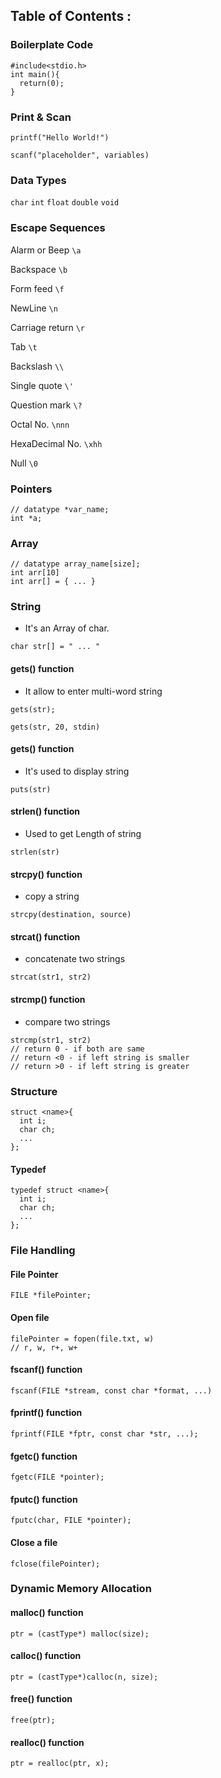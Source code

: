 ## Table of Contents : 

### Boilerplate Code

```
#include<stdio.h>
int main(){
  return(0);
}
```

### Print & Scan

```
printf("Hello World!")

scanf("placeholder", variables)
```

### Data Types

`char` `int` `float` `double` `void`

### Escape Sequences

<p>Alarm or Beep <code>\a</code></p>
<p>Backspace <code>\b</code></p>
<p>Form feed <code>\f</code></p>
<p>NewLine <code>\n</code></p>
<p>Carriage return <code>\r</code></p>
<p>Tab <code>\t</code></p>
<p>Backslash <code>\\</code></p>
<p>Single quote <code>\'</code></p>
<p>Question mark <code>\?</code></p>
<p>Octal No. <code>\nnn</code></p>
<p>HexaDecimal No. <code>\xhh</code></p>
<p>Null <code>\0</code></p>

### Pointers

```
// datatype *var_name;
int *a;
```

### Array

```
// datatype array_name[size];
int arr[10]
int arr[] = { ... }
```

### String
- It's an Array of char.

```
char str[] = " ... "
```

#### gets() function
- It allow to enter multi-word string

```
gets(str);

gets(str, 20, stdin)
```

#### gets() function
- It's used to display string

```
puts(str)
```

#### strlen() function
- Used to get Length of string

```
strlen(str)
```

#### strcpy() function
- copy a string

```
strcpy(destination, source)
```

#### strcat() function
- concatenate two strings

```
strcat(str1, str2)
```

#### strcmp() function
- compare two strings

```
strcmp(str1, str2)
// return 0 - if both are same
// return <0 - if left string is smaller
// return >0 - if left string is greater
```

### Structure

```
struct <name>{
  int i;
  char ch;
  ...
};
```

#### Typedef

```
typedef struct <name>{
  int i;
  char ch;
  ...
};
```
### File Handling

#### File Pointer

```
FILE *filePointer;
```

#### Open file

```
filePointer = fopen(file.txt, w)
// r, w, r+, w+
```

#### fscanf() function

```
fscanf(FILE *stream, const char *format, ...)
```

#### fprintf() function

```
fprintf(FILE *fptr, const char *str, ...);
```

#### fgetc() function

```
fgetc(FILE *pointer);
```

#### fputc() function

```
fputc(char, FILE *pointer);
```

#### Close a file

```
fclose(filePointer);
```

### Dynamic Memory Allocation
#### malloc() function

```
ptr = (castType*) malloc(size);
```

#### calloc() function

```
ptr = (castType*)calloc(n, size);
```

#### free() function

```
free(ptr);
```

#### realloc() function

```
ptr = realloc(ptr, x);
```

